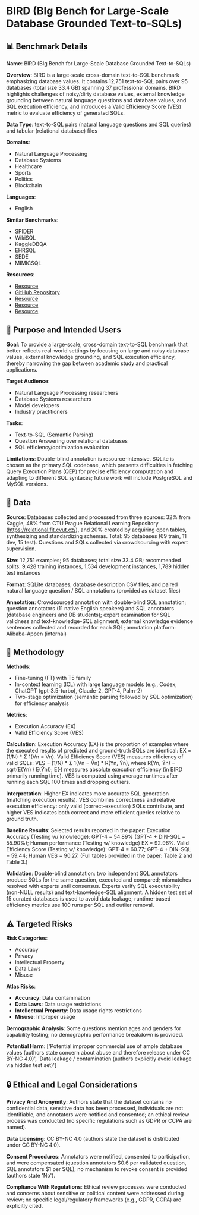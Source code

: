 # BIRD (BIg Bench for Large-Scale Database Grounded Text-to-SQLs)

## 📊 Benchmark Details

**Name**: BIRD (BIg Bench for Large-Scale Database Grounded Text-to-SQLs)

**Overview**: BIRD is a large-scale cross-domain text-to-SQL benchmark emphasizing database values. It contains 12,751 text-to-SQL pairs over 95 databases (total size 33.4 GB) spanning 37 professional domains. BIRD highlights challenges of noisy/dirty database values, external knowledge grounding between natural language questions and database values, and SQL execution efficiency, and introduces a Valid Efficiency Score (VES) metric to evaluate efficiency of generated SQLs.

**Data Type**: text-to-SQL pairs (natural language questions and SQL queries) and tabular (relational database) files

**Domains**:
- Natural Language Processing
- Database Systems
- Healthcare
- Sports
- Politics
- Blockchain

**Languages**:
- English

**Similar Benchmarks**:
- SPIDER
- WikiSQL
- KaggleDBQA
- EHRSQL
- SEDE
- MIMICSQL

**Resources**:
- [Resource](https://bird-bench.github.io/)
- [GitHub Repository](https://github.com/AlibabaResearch/DAMO-ConvAI/tree/main/bird)
- [Resource](https://www.kaggle.com/)
- [Resource](https://relational.fit.cvut.cz/)
- [Resource](https://arxiv.org/abs/2305.03111)

## 🎯 Purpose and Intended Users

**Goal**: To provide a large-scale, cross-domain text-to-SQL benchmark that better reflects real-world settings by focusing on large and noisy database values, external knowledge grounding, and SQL execution efficiency, thereby narrowing the gap between academic study and practical applications.

**Target Audience**:
- Natural Language Processing researchers
- Database Systems researchers
- Model developers
- Industry practitioners

**Tasks**:
- Text-to-SQL (Semantic Parsing)
- Question Answering over relational databases
- SQL efficiency/optimization evaluation

**Limitations**: Double-blind annotation is resource-intensive. SQLite is chosen as the primary SQL codebase, which presents difficulties in fetching Query Execution Plans (QEP) for precise efficiency computation and adapting to different SQL syntaxes; future work will include PostgreSQL and MySQL versions.

## 💾 Data

**Source**: Databases collected and processed from three sources: 32% from Kaggle, 48% from CTU Prague Relational Learning Repository (https://relational.fit.cvut.cz/), and 20% created by acquiring open tables, synthesizing and standardizing schemas. Total: 95 databases (69 train, 11 dev, 15 test). Questions and SQLs collected via crowdsourcing with expert supervision.

**Size**: 12,751 examples; 95 databases; total size 33.4 GB; recommended splits: 9,428 training instances, 1,534 development instances, 1,789 hidden test instances

**Format**: SQLite databases, database description CSV files, and paired natural language question / SQL annotations (provided as dataset files)

**Annotation**: Crowdsourced annotation with double-blind SQL annotation; question annotators (11 native English speakers) and SQL annotators (database engineers and DB students); expert examination for SQL validness and text-knowledge-SQL alignment; external knowledge evidence sentences collected and recorded for each SQL; annotation platform: Alibaba-Appen (internal)

## 🔬 Methodology

**Methods**:
- Fine-tuning (FT) with T5 family
- In-context learning (ICL) with large language models (e.g., Codex, ChatGPT (gpt-3.5-turbo), Claude-2, GPT-4, Palm-2)
- Two-stage optimization (semantic parsing followed by SQL optimization) for efficiency analysis

**Metrics**:
- Execution Accuracy (EX)
- Valid Efficiency Score (VES)

**Calculation**: Execution Accuracy (EX) is the proportion of examples where the executed results of predicted and ground-truth SQLs are identical: EX = (1/N) * Σ 1(Vn = V̂n). Valid Efficiency Score (VES) measures efficiency of valid SQLs: VES = (1/N) * Σ 1(Vn = V̂n) * R(Yn, Ŷn), where R(Yn, Ŷn) = sqrt(E(Yn) / E(Ŷn)); E(·) measures absolute execution efficiency (in BIRD primarily running time). VES is computed using average runtimes after running each SQL 100 times and dropping outliers.

**Interpretation**: Higher EX indicates more accurate SQL generation (matching execution results). VES combines correctness and relative execution efficiency: only valid (correct-execution) SQLs contribute, and higher VES indicates both correct and more efficient queries relative to ground truth.

**Baseline Results**: Selected results reported in the paper: Execution Accuracy (Testing w/ knowledge): GPT-4 = 54.89% (GPT-4 + DIN-SQL = 55.90%); Human performance (Testing w/ knowledge) EX = 92.96%. Valid Efficiency Score (Testing w/ knowledge): GPT-4 = 60.77; GPT-4 + DIN-SQL = 59.44; Human VES = 90.27. (Full tables provided in the paper: Table 2 and Table 3.)

**Validation**: Double-blind annotation: two independent SQL annotators produce SQLs for the same question, executed and compared; mismatches resolved with experts until consensus. Experts verify SQL executability (non-NULL results) and text-knowledge-SQL alignment. A hidden test set of 15 curated databases is used to avoid data leakage; runtime-based efficiency metrics use 100 runs per SQL and outlier removal.

## ⚠️ Targeted Risks

**Risk Categories**:
- Accuracy
- Privacy
- Intellectual Property
- Data Laws
- Misuse

**Atlas Risks**:
- **Accuracy**: Data contamination
- **Data Laws**: Data usage restrictions
- **Intellectual Property**: Data usage rights restrictions
- **Misuse**: Improper usage

**Demographic Analysis**: Some questions mention ages and genders for capability testing; no demographic performance breakdown is provided.

**Potential Harm**: ['Potential improper commercial use of ample database values (authors state concern about abuse and therefore release under CC BY-NC 4.0)', 'Data leakage / contamination (authors explicitly avoid leakage via hidden test set)']

## 🔒 Ethical and Legal Considerations

**Privacy And Anonymity**: Authors state that the dataset contains no confidential data, sensitive data has been processed, individuals are not identifiable, and annotators were notified and consented; an ethical review process was conducted (no specific regulations such as GDPR or CCPA are named).

**Data Licensing**: CC BY-NC 4.0 (authors state the dataset is distributed under CC BY-NC 4.0).

**Consent Procedures**: Annotators were notified, consented to participation, and were compensated (question annotators $0.6 per validated question, SQL annotators $1 per SQL); no mechanism to revoke consent is provided (authors state 'No').

**Compliance With Regulations**: Ethical review processes were conducted and concerns about sensitive or political content were addressed during review; no specific legal/regulatory frameworks (e.g., GDPR, CCPA) are explicitly cited.
